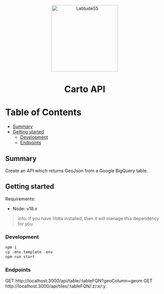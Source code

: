 <p align="center">
    <img alt="Latitude55" src="https://res.cloudinary.com/latitude55/image/upload/v1634117961/logo-light.svg" width="210" />
</p>
<h1 align="center">
Carto API
</h1>

# Table of Contents

<!-- START doctoc generated TOC please keep comment here to allow auto update -->
<!-- DON'T EDIT THIS SECTION, INSTEAD RE-RUN doctoc TO UPDATE -->

- [Summary](#summary)
- [Getting started](#getting-started)
  - [Development](#development)
  - [Endpoints](#endpoints)

<!-- END doctoc generated TOC please keep comment here to allow auto update -->

## Summary

Create an API which returns GeoJson from a Google BigQuery table.

## Getting started

Requirements:

- Node: v18.x

> Info: If you have Volta installed, then it will manage this dependency for you.

### Development

```bash
npm i
cp .env.template .env
npm run start
```

### Endpoints

GET http://localhost:3000/api/table/:tableFQN?geoColumn=geom
GET http://localhost:3000/api/tiles/:tableFQN/:z/:x/:y
